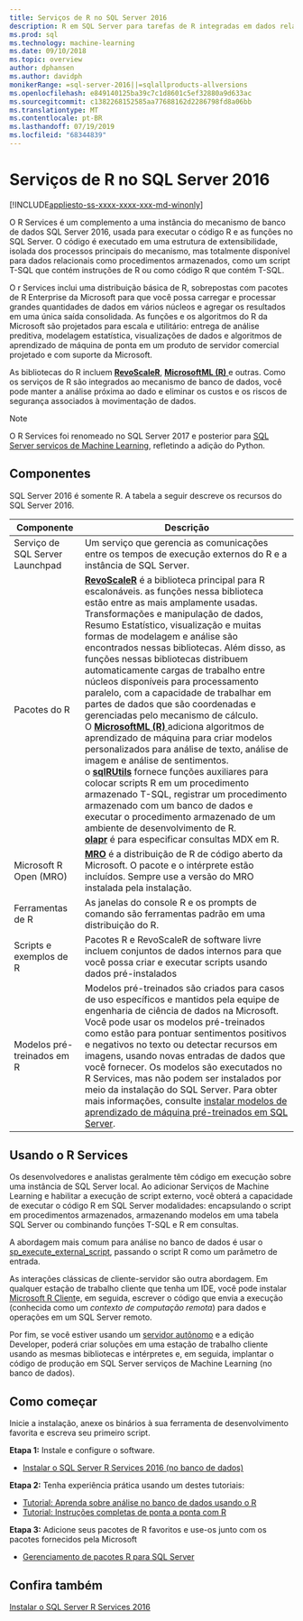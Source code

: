 ```yaml
---
title: Serviços de R no SQL Server 2016
description: R em SQL Server para tarefas de R integradas em dados relacionais, incluindo a ciência de dados e a modelagem estatística, análise preditiva, visualização de dados e muito mais.
ms.prod: sql
ms.technology: machine-learning
ms.date: 09/10/2018
ms.topic: overview
author: dphansen
ms.author: davidph
monikerRange: =sql-server-2016||=sqlallproducts-allversions
ms.openlocfilehash: e849140125ba39c7c1d8601c5ef32880a9d633ac
ms.sourcegitcommit: c1382268152585aa77688162d2286798fd8a06bb
ms.translationtype: MT
ms.contentlocale: pt-BR
ms.lasthandoff: 07/19/2019
ms.locfileid: "68344839"
---
```

# <a name="r-services-in-sql-server-2016"></a>Serviços de R no SQL Server 2016
[!INCLUDE[appliesto-ss-xxxx-xxxx-xxx-md-winonly](../../includes/appliesto-ss-xxxx-xxxx-xxx-md-winonly.md)]

O R Services é um complemento a uma instância do mecanismo de banco de dados SQL Server 2016, usada para executar o código R e as funções no SQL Server. O código é executado em uma estrutura de extensibilidade, isolada dos processos principais do mecanismo, mas totalmente disponível para dados relacionais como procedimentos armazenados, como um script T-SQL que contém instruções de R ou como código R que contém T-SQL. 

O r Services inclui uma distribuição básica de R, sobrepostas com pacotes de R Enterprise da Microsoft para que você possa carregar e processar grandes quantidades de dados em vários núcleos e agregar os resultados em uma única saída consolidada. As funções e os algoritmos do R da Microsoft são projetados para escala e utilitário: entrega de análise preditiva, modelagem estatística, visualizações de dados e algoritmos de aprendizado de máquina de ponta em um produto de servidor comercial projetado e com suporte da Microsoft. 

As bibliotecas do R incluem [**RevoScaleR**](ref-r-revoscaler.md), [**MicrosoftML (R)** ](ref-r-microsoftml.md)e outras. Como os serviços de R são integrados ao mecanismo de banco de dados, você pode manter a análise próxima ao dado e eliminar os custos e os riscos de segurança associados à movimentação de dados.

> [!Note]
> O R Services foi renomeado no SQL Server 2017 e posterior para [SQL Server serviços de Machine Learning](../what-is-sql-server-machine-learning.md), refletindo a adição do Python.

## <a name="components"></a>Componentes

SQL Server 2016 é somente R. A tabela a seguir descreve os recursos do SQL Server 2016.

| Componente | Descrição |
|-----------|-------------|
| Serviço de SQL Server Launchpad | Um serviço que gerencia as comunicações entre os tempos de execução externos do R e a instância de SQL Server. |
| Pacotes do R | [**RevoScaleR**](ref-r-revoscaler.md) é a biblioteca principal para R escalonáveis. as funções nessa biblioteca estão entre as mais amplamente usadas. Transformações e manipulação de dados, Resumo Estatístico, visualização e muitas formas de modelagem e análise são encontrados nessas bibliotecas. Além disso, as funções nessas bibliotecas distribuem automaticamente cargas de trabalho entre núcleos disponíveis para processamento paralelo, com a capacidade de trabalhar em partes de dados que são coordenadas e gerenciadas pelo mecanismo de cálculo.  <br/>O [**MicrosoftML (R)** ](ref-r-microsoftml.md) adiciona algoritmos de aprendizado de máquina para criar modelos personalizados para análise de texto, análise de imagem e análise de sentimentos. <br/>o [**sqlRUtils**](ref-r-sqlrutils.md) fornece funções auxiliares para colocar scripts R em um procedimento armazenado T-SQL, registrar um procedimento armazenado com um banco de dados e executar o procedimento armazenado de um ambiente de desenvolvimento de R.<br/>[**olapr**](ref-r-olapr.md) é para especificar consultas MDX em R.|
| Microsoft R Open (MRO) | [**MRO**](https://mran.microsoft.com/open) é a distribuição de R de código aberto da Microsoft. O pacote e o intérprete estão incluídos. Sempre use a versão do MRO instalada pela instalação. |
| Ferramentas de R | As janelas do console R e os prompts de comando são ferramentas padrão em uma distribuição do R.  |
| Scripts e exemplos de R |  Pacotes R e RevoScaleR de software livre incluem conjuntos de dados internos para que você possa criar e executar scripts usando dados pré-instalados |
| Modelos pré-treinados em R | Modelos pré-treinados são criados para casos de uso específicos e mantidos pela equipe de engenharia de ciência de dados na Microsoft. Você pode usar os modelos pré-treinados como estão para pontuar sentimentos positivos e negativos no texto ou detectar recursos em imagens, usando novas entradas de dados que você fornecer. Os modelos são executados no R Services, mas não podem ser instalados por meio da instalação do SQL Server. Para obter mais informações, consulte [instalar modelos de aprendizado de máquina pré-treinados em SQL Server](../install/sql-pretrained-models-install.md). |

## <a name="using-r-services"></a>Usando o R Services

Os desenvolvedores e analistas geralmente têm código em execução sobre uma instância de SQL Server local. Ao adicionar Serviços de Machine Learning e habilitar a execução de script externo, você obterá a capacidade de executar o código R em SQL Server modalidades: encapsulando o script em procedimentos armazenados, armazenando modelos em uma tabela SQL Server ou combinando funções T-SQL e R em consultas.

A abordagem mais comum para análise no banco de dados é usar o [sp_execute_external_script](../../relational-databases/system-stored-procedures/sp-execute-external-script-transact-sql.md), passando o script R como um parâmetro de entrada.

As interações clássicas de cliente-servidor são outra abordagem. Em qualquer estação de trabalho cliente que tenha um IDE, você pode instalar [Microsoft R Client](https://docs.microsoft.com/machine-learning-server/r-client/what-is-microsoft-r-client)e, em seguida, escrever o código que envia a execução (conhecida como um *contexto de computação remota*) para dados e operações em um SQL Server remoto. 

Por fim, se você estiver usando um [servidor autônomo](r-server-standalone.md) e a edição Developer, poderá criar soluções em uma estação de trabalho cliente usando as mesmas bibliotecas e intérpretes e, em seguida, implantar o código de produção em SQL Server serviços de Machine Learning (no banco de dados). 

## <a name="how-to-get-started"></a>Como começar

Inicie a instalação, anexe os binários à sua ferramenta de desenvolvimento favorita e escreva seu primeiro script.

**Etapa 1:** Instale e configure o software. 

+ [Instalar o SQL Server R Services 2016 (no banco de dados)](../install/sql-r-services-windows-install.md)

**Etapa 2:** Tenha experiência prática usando um destes tutoriais:

+ [Tutorial: Aprenda sobre análise no banco de dados usando o R](../tutorials/sqldev-in-database-r-for-sql-developers.md)
+ [Tutorial: Instruções completas de ponta a ponta com R](../tutorials/walkthrough-data-science-end-to-end-walkthrough.md)

**Etapa 3:** Adicione seus pacotes de R favoritos e use-os junto com os pacotes fornecidos pela Microsoft

+ [Gerenciamento de pacotes R para SQL Server](install-additional-r-packages-on-sql-server.md)


## <a name="see-also"></a>Confira também

 [Instalar o SQL Server R Services 2016](../install/sql-r-services-windows-install.md)
